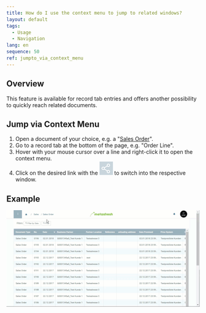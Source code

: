 ```yaml
---
title: How do I use the context menu to jump to related windows?
layout: default
tags:
  - Usage
  - Navigation
lang: en
sequence: 50
ref: jumpto_via_context_menu
---
```


## Overview
This feature is available for record tab entries and offers another possibility to quickly reach related documents.

## Jump via Context Menu
1. Open a document of your choice, e.g. a "[Sales Order](SalesOrder_recording)".
1. Go to a record tab at the bottom of the page, e.g. "Order Line".
1. Hover with your mouse cursor over a line and right-click it to open the context menu.
1. Click on the desired link with the ![](assets/related_docs_fork.png) to switch into the respective window.

## Example
![](assets/Jumpto_via_context_menu.gif)
